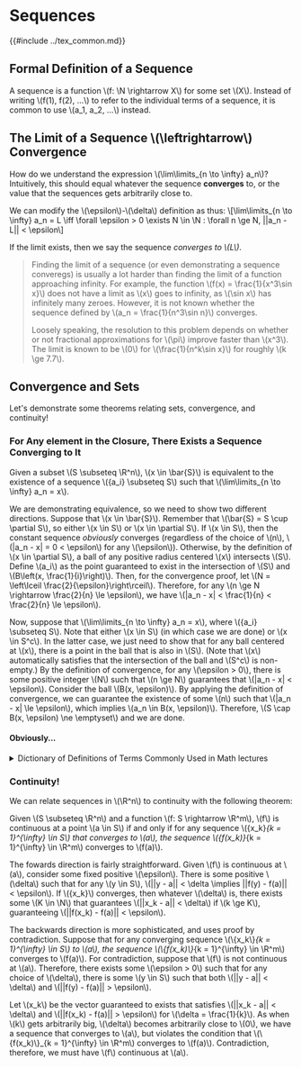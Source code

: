 # Sequences

{{#include ../tex_common.md}}

## Formal Definition of a Sequence

A sequence is a function \\(f: \N \rightarrow X\\) for some set \\(X\\). Instead of writing \\(f(1), f(2), ...\\) to refer to the individual terms of a sequence, it is common to use \\(a_1, a_2, ...\\) instead.

## The Limit of a Sequence \\(\leftrightarrow\\) Convergence

How do we understand the expression \\(\lim\limits_{n \to \infty} a_n\\)? Intuitively, this should equal whatever the sequence **converges** to, or the value that the sequences gets arbitrarily close to.

We can modify the \\(\epsilon\\)-\\(\delta\\) definition as thus: \\[\lim\limits_{n \to \infty} a_n = L \iff \forall \epsilon > 0 \exists N \in \N : \forall n \ge N, ||a_n - L|| < \epsilon\\]

If the limit exists, then we say the sequence _converges to \\(L\\)_.

> Finding the limit of a sequence (or even demonstrating a sequence converegs) is usually a lot harder than finding the limit of a function approaching infinity. For example, the function \\(f(x) = \frac{1}{x^3\sin x}\\) does not have a limit as \\(x\\) goes to infinity, as \\(\sin x\\) has infinitely many zeroes. However, it is not known whether the sequence defined by \\(a_n = \frac{1}{n^3\sin n}\\) converges.
>
> Loosely speaking, the resolution to this problem depends on whether or not fractional approximations for \\(\pi\\) improve faster than \\(x^3\\). The limit is known to be \\(0\\) for \\(\frac{1}{n^k\sin x}\\) for roughly \\(k \ge 7.7\\).

## Convergence and Sets

Let's demonstrate some theorems relating sets, convergence, and continuity!

### For Any element in the Closure, There Exists a Sequence Converging to It

Given a subset \\(S \subseteq \R^n\\), \\(x \in \bar{S}\\) is equivalent to the existence of a sequence \\(\{a_i\} \subseteq S\\) such that \\(\lim\limits_{n \to \infty} a_n = x\\).

We are demonstrating equivalence, so we need to show two different directions. Suppose that \\(x \in \bar{S}\\). Remember that \\(\bar{S} = S \cup \partial S\\), so either \\(x \in S\\) or \\(x \in \partial S\\). If \\(x \in S\\), then the constant sequence _obviously_ converges (regardless of the choice of \\(n\\), \\(|a_n - x| = 0 < \epsilon\\) for any \\(\epsilon\\)). Otherwise, by the definition of \\(x \in \partial S\\), a ball of any positive radius centered \\(x\\) intersects \\(S\\). Define \\(a_i\\) as the point guaranteed to exist in the intersection of \\(S\\) and \\(B\left(x, \frac{1}{i}\right)\\). Then, for the convergence proof, let \\(N = \left\lceil \frac{2}{\epsilon}\right\rceil\\). Therefore, for any \\(n \ge N \rightarrow \frac{2}{n} \le \epsilon\\), we have \\(|a_n - x| < \frac{1}{n} < \frac{2}{n} \le \epsilon\\).

Now, suppose that \\(\lim\limits_{n \to \infty} a_n = x\\), where \\(\{a_i\} \subseteq S\\). Note that either \\(x \in S\\) (in which case we are done) or \\(x \in S^c\\). In the latter case, we just need to show that for any ball centered at \\(x\\), there is a point in the ball that is also in \\(S\\). (Note that \\(x\\) automatically satisfies that the intersection of the ball and \\(S^c\\) is non-empty.) By the definition of convergence, for any \\(\epsilon > 0\\), there is some positive integer \\(N\\) such that \\(n \ge N\\) guarantees that \\(|a_n - x| < \epsilon\\). Consider the ball \\(B(x, \epsilon)\\). By applying the definition of convergence, we can guarantee the existence of some \\(n\\) such that \\(|a_n - x| \le \epsilon\\), which implies \\(a_n \in B(x, \epsilon)\\). Therefore, \\(S \cap B(x, \epsilon) \ne \emptyset\\) and we are done.

#### Obviously...

<details>
<summary>Dictionary of Definitions of Terms Commonly Used in Math lectures</summary>
CLEARLY:
I don't want to write down all the "in- between" steps.

TRIVIAL:
If I have to show you how to do this, you're in the wrong class.

OBVIOUSLY:
I hope you weren't sleeping when we discussed this earlier, because I refuse to repeat it.

RECALL:
I shouldn't have to tell you this, but for those of you who erase your memory tapes after every test...

WLOG (Without Loss Of Generality):
I'm not about to do all the possible cases, so I'll do one and let you figure out the rest.

IT CAN EASILY BE SHOWN:
Even you, in your finite wisdom, should be able to prove this without me holding your hand.

CHECK or CHECK FOR YOURSELF:
This is the boring part of the proof, so you can do it on your own time.

SKETCH OF A PROOF:
I couldn't verify all the details, so I'll break it down into the parts I couldn't prove.

HINT:
The hardest of several possible ways to do a proof.

BRUTE FORCE (AND IGNORANCE):
Four special cases, three counting arguments, two long inductions, "and a partridge in a pair tree."

SOFT PROOF:
One third less filling (of the page) than your regular proof, but it requires two extra years of course work just to understand the terms.

ELEGANT PROOF:
Requires no previous knowledge of the subject matter and is less than ten lines long.

SIMILARLY:
At least one line of the proof of this case is the same as before.

CANONICAL FORM:
4 out of 5 mathematicians surveyed recommended this as the final form for their students who choose to finish.

TFAE (The Following Are Equivalent):
If I say this it means that, and if I say that it means the other thing, and if I say the other thing...

BY A PREVIOUS THEOREM:
I don't remember how it goes (come to think of it I'm not really sure we did this at all), but if I stated it right (or at all), then the rest of this follows.

TWO LINE PROOF:
I'll leave out everything but the conclusion, you can't question 'em if you can't see 'em.

BRIEFLY:
I'm running out of time, so I'll just write and talk faster.

LET'S TALK THROUGH IT:
I don't want to write it on the board lest I make a mistake.

PROCEED FORMALLY:
Manipulate symbols by the rules without any hint of their true meaning (popular in pure math courses).

QUANTIFY:
I can't find anything wrong with your proof except that it won't work if x is a moon of Jupiter (Popular in applied math courses).

PROOF OMITTED:
Trust me, It's true.

[Credits](https://www.math.utah.edu/~cherk/mathjokes.html)
</details>

### Continuity!

We can relate sequences in \\(\R^n\\) to continuity with the following theorem:

Given \\(S \subseteq \R^n\\) and a function \\(f: S \rightarrow \R^m\\), \\(f\\) is continuous at a point \\(a \in S\\) if and only if for any sequence \\(\{x_k\}_{k = 1}^{\infty} \in S\\) that converges to \\(a\\), the sequence \\(\{f(x_k)\}_{k = 1}^{\infty} \in \R^m\\) converges to \\(f(a)\\).

The fowards direction is fairly straightforward. Given \\(f\\) is continuous at \\(a\\), consider some fixed positive \\(\epsilon\\). There is some positive \\(\delta\\) such that for any \\(y \in S\\), \\(||y - a|| < \delta \implies ||f(y) - f(a)|| < \epsilon\\). If \\(\{x_k\}\\) converges, then whatever \\(\delta\\) is, there exists some \\(K \in \N\\) that guarantees \\(||x_k - a|| < \delta\\) if \\(k \ge K\\), guaranteeing \\(||f(x_k) - f(a)|| < \epsilon\\).

The backwards direction is more sophisticated, and uses proof by contradiction. Suppose that for any converging sequence \\(\\\{x_k\\\}_{k = 1}^{\infty} \in S\\) to \\(a\\), the sequence \\(\\\{f(x_k)\\\}_{k = 1}^{\infty} \in \R^m\\) converges to \\(f(a)\\). For contradiction, suppose that \\(f\\) is not continuous at \\(a\\). Therefore, there exists some \\(\epsilon > 0\\) such that for any choice of \\(\delta\\), there is some \\(y \in S\\) such that both \\(||y - a|| < \delta\\) and \\(||f(y) - f(a)|| > \epsilon\\).

Let \\(x_k\\) be the vector guaranteed to exists that satisfies \\(||x_k - a|| < \delta\\) and \\(||f(x_k) - f(a)|| > \epsilon\\) for \\(\delta = \frac{1}{k}\\). As when \\(k\\) gets arbitrarily big, \\(\delta\\) becomes arbitrarily close to \\(0\\), we have a sequence that converges to \\(a\\), but violates the condition that \\(\\\{f(x_k)\\\}_{k = 1}^{\infty} \in \R^m\\) converges to \\(f(a)\\). Contradiction, therefore, we must have \\(f\\) continuous at \\(a\\).

